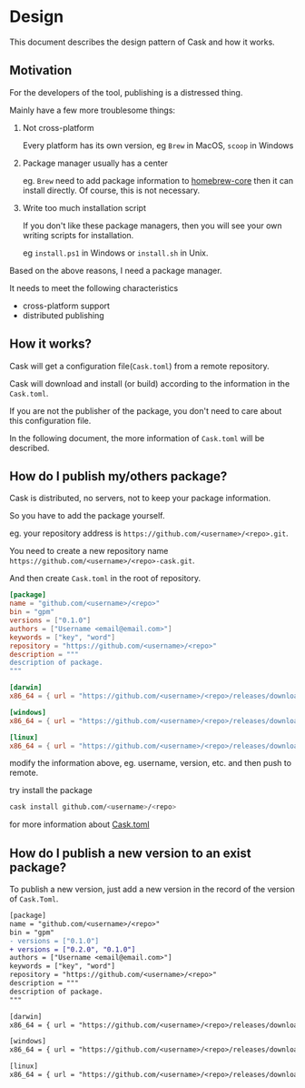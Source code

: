 # Design

This document describes the design pattern of Cask and how it works.

## Motivation

For the developers of the tool, publishing is a distressed thing.

Mainly have a few more troublesome things:

1. Not cross-platform

   Every platform has its own version, eg `Brew` in MacOS, `scoop` in Windows

2. Package manager usually has a center

   eg. `Brew` need to add package information to [homebrew-core](https://github.com/Homebrew/homebrew-core) then it can install directly. Of course, this is not necessary.

3. Write too much installation script

   If you don't like these package managers, then you will see your own writing scripts for installation.

   eg `install.ps1` in Windows or `install.sh` in Unix.

Based on the above reasons, I need a package manager.

It needs to meet the following characteristics

- cross-platform support
- distributed publishing

## How it works?

Cask will get a configuration file(`Cask.toml`) from a remote repository.

Cask will download and install (or build) according to the information in the `Cask.toml`.

If you are not the publisher of the package, you don't need to care about this configuration file.

In the following document, the more information of `Cask.toml` will be described.

## How do I publish my/others package?

Cask is distributed, no servers, not to keep your package information.

So you have to add the package yourself.

eg. your repository address is `https://github.com/<username>/<repo>.git`.

You need to create a new repository name `https://github.com/<username>/<repo>-cask.git`.

And then create `Cask.toml` in the root of repository.

```toml
[package]
name = "github.com/<username>/<repo>"
bin = "gpm"
versions = ["0.1.0"]
authors = ["Username <email@email.com>"]
keywords = ["key", "word"]
repository = "https://github.com/<username>/<repo>"
description = """
description of package.
"""

[darwin]
x86_64 = { url = "https://github.com/<username>/<repo>/releases/download/v{version}/darwin_amd64.tar.gz" }

[windows]
x86_64 = { url = "https://github.com/<username>/<repo>/releases/download/v{version}/windows_amd64.tar.gz" }

[linux]
x86_64 = { url = "https://github.com/<username>/<repo>/releases/download/v{version}/linux_amd64.tar.gz" }
```

modify the information above, eg. username, version, etc. and then push to remote.

try install the package

```bash
cask install github.com/<username>/<repo>
```

for more information about [Cask.toml](Cask.toml.md)

## How do I publish a new version to an exist package?

To publish a new version, just add a new version in the record of the version of `Cask.Toml`.

```diff
[package]
name = "github.com/<username>/<repo>"
bin = "gpm"
- versions = ["0.1.0"]
+ versions = ["0.2.0", "0.1.0"]
authors = ["Username <email@email.com>"]
keywords = ["key", "word"]
repository = "https://github.com/<username>/<repo>"
description = """
description of package.
"""

[darwin]
x86_64 = { url = "https://github.com/<username>/<repo>/releases/download/v{version}/darwin_amd64.tar.gz" }

[windows]
x86_64 = { url = "https://github.com/<username>/<repo>/releases/download/v{version}/windows_amd64.tar.gz" }

[linux]
x86_64 = { url = "https://github.com/<username>/<repo>/releases/download/v{version}/linux_amd64.tar.gz" }
```
